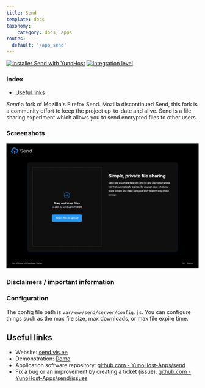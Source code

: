 ```yaml
---
title: Send
template: docs
taxonomy:
    category: docs, apps
routes:
  default: '/app_send'
---
```


[![Installer Send with YunoHost](https://install-app.yunohost.org/install-with-yunohost.svg)](https://install-app.yunohost.org/?app=send) [![Integration level](https://dash.yunohost.org/integration/send.svg)](https://dash.yunohost.org/appci/app/send)

### Index

- [Useful links](#useful-links)

*Send* a fork of Mozilla's Firefox Send. Mozilla discontinued Send, this fork is a community effort to keep the project up-to-date and alive.
Send is a file sharing experiment which allows you to send encrypted files to other users.

### Screenshots

![Screenshot of Send](https://github.com/YunoHost-Apps/send_ynh/blob/master/doc/screenshots/screenshot.png)

### Disclaimers / important information

### Configuration

The config file path is `var/www/send/server/config.js`.
You can configure things such as the max file size, max downloads, or max file expire time.

## Useful links

+ Website: [send.vis.ee](https://send.vis.ee/)
+ Demonstration: [Demo](https://send.vis.ee/)
+ Application software repository: [github.com - YunoHost-Apps/send](https://github.com/YunoHost-Apps/send_ynh)
+ Fix a bug or an improvement by creating a ticket (issue): [github.com - YunoHost-Apps/send/issues](https://github.com/YunoHost-Apps/send_ynh/issues)
